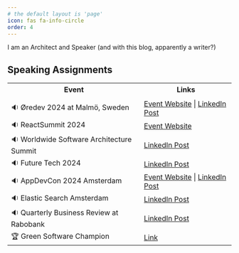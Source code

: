 ```yaml
---
# the default layout is 'page'
icon: fas fa-info-circle
order: 4
---
```



I am an Architect and Speaker (and with this blog, apparently a writer?)

## Speaking Assignments

<table>
  <tr align="center">
    <th>Event</th>
    <th>Links</th>
  </tr>
   <tr>
    <td> </td>
    
  </tr>
    <tr>
    <td> 🔉  Øredev 2024 at Malmö, Sweden</td>
    <td><a href="https://oredev.org/line-up?tags=Leadership-MGMT" target="_blank"> Event Website</a> |  <a href="https://www.linkedin.com/feed/update/urn:li:activity:7262374030895202304/" target="_blank">LinkedIn Post</a> </td>
  </tr>
  <tr>
    <td>🔉 ReactSummit 2024</td>
    <td><a href="https://portal.gitnation.org/person/saravanan_nagarajan/" target="_blank">Event Website</a></td>
  </tr>
    <tr>
    <td>🔉 Worldwide Software Architecture Summit </td>
    <td><a href="https://www.linkedin.com/feed/update/urn:li:activity:7197241955792076801/" target="_blank">LinkedIn Post</a></td>
  </tr>
  <tr>
    <td>🔉 Future Tech 2024</td>
    <td><a href="https://www.linkedin.com/feed/update/urn:li:activity:7188076562708148224/" target="_blank">LinkedIn Post</a></td>
  </tr>
    <tr>
    <td>🔉 AppDevCon 2024 Amsterdam</td>
    <td><a href="https://appdevcon.nl/speaker/saravanan-k-nagarajan/" target="_blank">Event Website</a> | <a href="https://www.linkedin.com/feed/update/urn:li:activity:7176178016757125122/" target="_blank">LinkedIn Post</a></td>
  </tr>
    <tr>
    <td>🔉 Elastic Search Amsterdam </td>
    <td><a href="https://www.linkedin.com/feed/update/urn:li:activity:7141110513299550208/" target="_blank">LinkedIn Post</a></td>
  </tr>
    <tr>
    <td>🔉 Quarterly Business Review at Rabobank</td>
    <td><a href="https://www.linkedin.com/feed/update/urn:li:activity:7114896865770229760/" target="_blank">LinkedIn Post</a> </td>
  </tr>
    <tr>
    <td>🏆 Green Software Champion</td>
    <td><a href="https://champions.greensoftware.foundation/champions/saravanan-nagarajan/" target="_blank"> Link </a></td>
  </tr>
</table>


